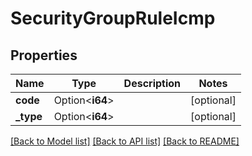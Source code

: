 # SecurityGroupRuleIcmp

## Properties

Name | Type | Description | Notes
------------ | ------------- | ------------- | -------------
**code** | Option<**i64**> |  | [optional]
**_type** | Option<**i64**> |  | [optional]

[[Back to Model list]](../README.md#documentation-for-models) [[Back to API list]](../README.md#documentation-for-api-endpoints) [[Back to README]](../README.md)


